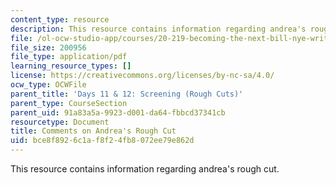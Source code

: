```yaml
---
content_type: resource
description: This resource contains information regarding andrea's rough cut.
file: /ol-ocw-studio-app/courses/20-219-becoming-the-next-bill-nye-writing-and-hosting-the-educational-show-january-iap-2015/bce8f8926c1af8f24fb8072ee79e862d_MIT20_219IAP15_Andreacom.pdf
file_size: 200956
file_type: application/pdf
learning_resource_types: []
license: https://creativecommons.org/licenses/by-nc-sa/4.0/
ocw_type: OCWFile
parent_title: 'Days 11 & 12: Screening (Rough Cuts)'
parent_type: CourseSection
parent_uid: 91a83a5a-9923-d001-da64-fbbcd37341cb
resourcetype: Document
title: Comments on Andrea's Rough Cut
uid: bce8f892-6c1a-f8f2-4fb8-072ee79e862d
---
```

This resource contains information regarding andrea's rough cut.